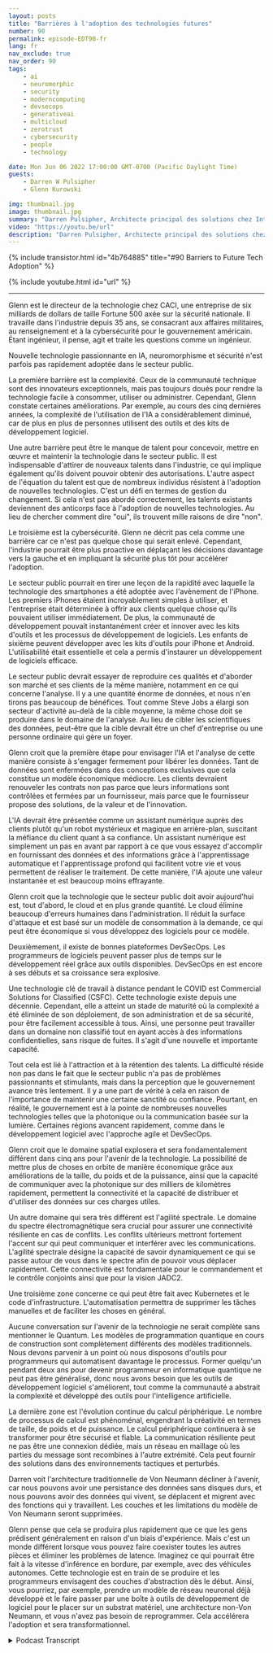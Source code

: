 ```yaml
---
layout: posts
title: "Barrières à l'adoption des technologies futures"
number: 90
permalink: episode-EDT90-fr
lang: fr
nav_exclude: true
nav_order: 90
tags:
    - ai
    - neuromorphic
    - security
    - moderncomputing
    - devsecops
    - generativeai
    - multicloud
    - zerotrust
    - cybersecurity
    - people
    - technology

date: Mon Jun 06 2022 17:00:00 GMT-0700 (Pacific Daylight Time)
guests:
    - Darren W Pulsipher
    - Glenn Kurowski

img: thumbnail.jpg
image: thumbnail.jpg
summary: "Darren Pulsipher, Architecte principal des solutions chez Intel, discute des obstacles à l'adoption de nouvelles technologies dans le secteur public et de ce qui nous attend dans le futur avec Glenn Kurowski, directeur technique de CACI."
video: "https://youtu.be/url"
description: "Darren Pulsipher, Architecte principal des solutions chez Intel, discute des obstacles à l'adoption de nouvelles technologies dans le secteur public et de ce qui nous attend dans le futur avec Glenn Kurowski, directeur technique de CACI."
---
```


<div>
{% include transistor.html id="4b764885" title="#90 Barriers to Future Tech Adoption" %}

{% include youtube.html id="url" %}
</div>

---

Glenn est le directeur de la technologie chez CACI, une entreprise de six milliards de dollars de taille Fortune 500 axée sur la sécurité nationale. Il travaille dans l'industrie depuis 35 ans, se consacrant aux affaires militaires, au renseignement et à la cybersécurité pour le gouvernement américain. Étant ingénieur, il pense, agit et traite les questions comme un ingénieur.

Nouvelle technologie passionnante en IA, neuromorphisme et sécurité n'est parfois pas rapidement adoptée dans le secteur public.

La première barrière est la complexité. Ceux de la communauté technique sont des innovateurs exceptionnels, mais pas toujours doués pour rendre la technologie facile à consommer, utiliser ou administrer. Cependant, Glenn constate certaines améliorations. Par exemple, au cours des cinq dernières années, la complexité de l'utilisation de l'IA a considérablement diminué, car de plus en plus de personnes utilisent des outils et des kits de développement logiciel.

Une autre barrière peut être le manque de talent pour concevoir, mettre en œuvre et maintenir la technologie dans le secteur public. Il est indispensable d'attirer de nouveaux talents dans l'industrie, ce qui implique également qu'ils doivent pouvoir obtenir des autorisations. L'autre aspect de l'équation du talent est que de nombreux individus résistent à l'adoption de nouvelles technologies. C'est un défi en termes de gestion du changement. Si cela n'est pas abordé correctement, les talents existants deviennent des anticorps face à l'adoption de nouvelles technologies. Au lieu de chercher comment dire "oui", ils trouvent mille raisons de dire "non".

Le troisième est la cybersécurité. Glenn ne décrit pas cela comme une barrière car ce n'est pas quelque chose qui serait enlevé. Cependant, l'industrie pourrait être plus proactive en déplaçant les décisions davantage vers la gauche et en impliquant la sécurité plus tôt pour accélérer l'adoption.

Le secteur public pourrait en tirer une leçon de la rapidité avec laquelle la technologie des smartphones a été adoptée avec l'avènement de l'iPhone. Les premiers iPhones étaient incroyablement simples à utiliser, et l'entreprise était déterminée à offrir aux clients quelque chose qu'ils pouvaient utiliser immédiatement. De plus, la communauté de développement pouvait instantanément créer et innover avec les kits d'outils et les processus de développement de logiciels. Les enfants de sixième peuvent développer avec les kits d'outils pour iPhone et Android. L'utilisabilité était essentielle et cela a permis d'instaurer un développement de logiciels efficace.

Le secteur public devrait essayer de reproduire ces qualités et d'aborder son marché et ses clients de la même manière, notamment en ce qui concerne l'analyse. Il y a une quantité énorme de données, et nous n'en tirons pas beaucoup de bénéfices. Tout comme Steve Jobs a élargi son secteur d'activité au-delà de la cible moyenne, la même chose doit se produire dans le domaine de l'analyse. Au lieu de cibler les scientifiques des données, peut-être que la cible devrait être un chef d'entreprise ou une personne ordinaire qui gère un foyer.

Glenn croit que la première étape pour envisager l'IA et l'analyse de cette manière consiste à s'engager fermement pour libérer les données. Tant de données sont enfermées dans des conceptions exclusives que cela constitue un modèle économique médiocre. Les clients devraient renouveler les contrats non pas parce que leurs informations sont contrôlées et fermées par un fournisseur, mais parce que le fournisseur propose des solutions, de la valeur et de l'innovation.

L'IA devrait être présentée comme un assistant numérique auprès des clients plutôt qu'un robot mystérieux et magique en arrière-plan, suscitant la méfiance du client quant à sa confiance. Un assistant numérique est simplement un pas en avant par rapport à ce que vous essayez d'accomplir en fournissant des données et des informations grâce à l'apprentissage automatique et l'apprentissage profond qui facilitent votre vie et vous permettent de réaliser le traitement. De cette manière, l'IA ajoute une valeur instantanée et est beaucoup moins effrayante.

Glenn croit que la technologie que le secteur public doit avoir aujourd'hui est, tout d'abord, le cloud et en plus grande quantité. Le cloud élimine beaucoup d'erreurs humaines dans l'administration. Il réduit la surface d'attaque et est basé sur un modèle de consommation à la demande, ce qui peut être économique si vous développez des logiciels pour ce modèle.

Deuxièmement, il existe de bonnes plateformes DevSecOps. Les programmeurs de logiciels peuvent passer plus de temps sur le développement réel grâce aux outils disponibles. DevSecOps en est encore à ses débuts et sa croissance sera explosive.

Une technologie clé de travail à distance pendant le COVID est Commercial Solutions for Classified (CSFC). Cette technologie existe depuis une décennie. Cependant, elle a atteint un stade de maturité où la complexité a été éliminée de son déploiement, de son administration et de sa sécurité, pour être facilement accessible à tous. Ainsi, une personne peut travailler dans un domaine non classifié tout en ayant accès à des informations confidentielles, sans risque de fuites. Il s'agit d'une nouvelle et importante capacité.

Tout cela est lié à l'attraction et à la rétention des talents. La difficulté réside non pas dans le fait que le secteur public n'a pas de problèmes passionnants et stimulants, mais dans la perception que le gouvernement avance très lentement. Il y a une part de vérité à cela en raison de l'importance de maintenir une certaine sanctité ou confiance. Pourtant, en réalité, le gouvernement est à la pointe de nombreuses nouvelles technologies telles que la photonique ou la communication basée sur la lumière. Certaines régions avancent rapidement, comme dans le développement logiciel avec l'approche agile et DevSecOps.

Glenn croit que le domaine spatial explosera et sera fondamentalement différent dans cinq ans pour l'avenir de la technologie. La possibilité de mettre plus de choses en orbite de manière économique grâce aux améliorations de la taille, du poids et de la puissance, ainsi que la capacité de communiquer avec la photonique sur des milliers de kilomètres rapidement, permettent la connectivité et la capacité de distribuer et d'utiliser des données sur ces charges utiles.

Un autre domaine qui sera très différent est l'agilité spectrale. Le domaine du spectre électromagnétique sera crucial pour assurer une connectivité résiliente en cas de conflits. Les conflits ultérieurs mettront fortement l'accent sur qui peut communiquer et interférer avec les communications. L'agilité spectrale désigne la capacité de savoir dynamiquement ce qui se passe autour de vous dans le spectre afin de pouvoir vous déplacer rapidement. Cette connectivité est fondamentale pour le commandement et le contrôle conjoints ainsi que pour la vision JADC2.

Une troisième zone concerne ce qui peut être fait avec Kubernetes et le code d'infrastructure. L'automatisation permettra de supprimer les tâches manuelles et de faciliter les choses en général.

Aucune conversation sur l'avenir de la technologie ne serait complète sans mentionner le Quantum. Les modèles de programmation quantique en cours de construction sont complètement différents des modèles traditionnels. Nous devons parvenir à un point où nous disposons d'outils pour programmeurs qui automatisent davantage le processus. Former quelqu'un pendant deux ans pour devenir programmeur en informatique quantique ne peut pas être généralisé, donc nous avons besoin que les outils de développement logiciel s'améliorent, tout comme la communauté a abstrait la complexité et développé des outils pour l'intelligence artificielle.

La dernière zone est l'évolution continue du calcul périphérique. Le nombre de processus de calcul est phénoménal, engendrant la créativité en termes de taille, de poids et de puissance. Le calcul périphérique continuera à se transformer pour être sécurisé et fiable. La communication résiliente peut ne pas être une connexion dédiée, mais un réseau en maillage où les parties du message sont recombines à l'autre extrémité. Cela peut fournir des solutions dans des environnements tactiques et perturbés.

Darren voit l'architecture traditionnelle de Von Neumann décliner à l'avenir, car nous pouvons avoir une persistance des données sans disques durs, et nous pouvons avoir des données qui vivent, se déplacent et migrent avec des fonctions qui y travaillent. Les couches et les limitations du modèle de Von Neumann seront supprimées.

Glenn pense que cela se produira plus rapidement que ce que les gens prédisent généralement en raison d'un biais d'expérience. Mais c'est un monde différent lorsque vous pouvez faire coexister toutes les autres pièces et éliminer les problèmes de latence. Imaginez ce qui pourrait être fait à la vitesse d'inférence en bordure, par exemple, avec des véhicules autonomes. Cette technologie est en train de se produire et les programmeurs envisagent des couches d'abstraction dès le début. Ainsi, vous pourriez, par exemple, prendre un modèle de réseau neuronal déjà développé et le faire passer par une boîte à outils de développement de logiciel pour le placer sur un substrat matériel, une architecture non-Von Neumann, et vous n'avez pas besoin de reprogrammer. Cela accélérera l'adoption et sera transformationnel.



<details>
<summary> Podcast Transcript </summary>

<p></p>

</details>
